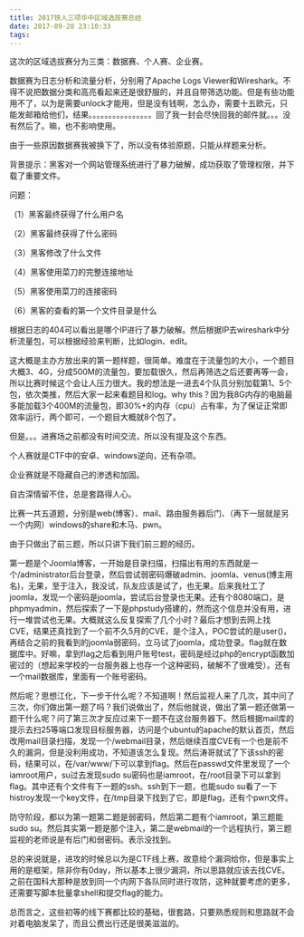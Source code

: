 ```yaml
---
title: 2017铁人三项华中区域选拔赛总结
date: 2017-09-20 23:10:33
tags:
---
```


这次的区域选拔赛分为三类：数据赛、个人赛、企业赛。

数据赛为日志分析和流量分析，分别用了Apache Logs Viewer和Wireshark。不得不说把数据分类和高亮看起来还是很舒服的，并且自带筛选功能。但是有些功能用不了，以为是需要unlock才能用，但是没有钱啊，怎么办，需要十五欧元，只能发邮箱给他们，结果。。。。。。。。。。。。。。。。回了我一封会尽快回我的邮件就。。。没有然后了。嘛，也不影响使用。

由于一些原因数据赛我被换下了，所以没有体验原题，只能从样题来分析。

背景提示：黑客对一个网站管理系统进行了暴力破解，成功获取了管理权限，并下载了重要文件。

问题：

（1）黑客最终获得了什么用户名

（2）黑客最终获得了什么密码

（3）黑客修改了什么文件

（4）黑客使用菜刀的完整连接地址

（5）黑客使用菜刀的连接密码

（6）黑客的查看的第一个文件目录是什么

根据日志的404可以看出是哪个IP进行了暴力破解。然后根据IP去wireshark中分析流量包，可以根据经验来判断，比如login、edit。

这大概是主办方放出来的第一题样题，很简单。难度在于流量包的大小，一个题目大概3、4G，分成500M的流量包，要加载很久，然后再筛选之后还要再等一会，所以比赛时候这个会让人压力很大。我的想法是一进去4个队员分别加载第1、5个包，依次类推，然后大家一起来看题目和log。why this？因为我8G内存的电脑最多能加载3个400M的流量包，即30%+的内存（cpu）占有率，为了保证正常即效率运行，两个即可，一个题目大概就8个包了。

但是。。。进赛场之前都没有时间交流，所以没有提及这个东西。

个人赛就是CTF中的安卓、windows逆向，还有杂项。

企业赛就是不隐藏自己的渗透和加固。

自古深情留不住，总是套路得人心。

比赛一共五道题，分别是web(博客）、mail、路由服务器后门、（再下一层就是另一个内网）windows的share和木马、pwn。

由于只做出了前三题，所以只讲下我们前三题的经历。

第一题是个Joomla博客，一开始是目录扫描，扫描出有用的东西就是一个/administrator后台登录，然后尝试弱密码爆破admin、joomla、venus(博主用名)，无果，至于注入，我没试，队友应该是试了，也无果。后来我社工了joomla，发现一个密码是joomla，尝试后台登录也无果。还有个8080端口，是phpmyadmin，然后探索了一下是phpstudy搭建的，然而这个信息并没有用，进行一堆尝试也无果。大概就这么反复探索了几个小时？最后才想到去网上找CVE，结果还真找到了一个前不久5月的CVE，是个注入，POC尝试的是user()，再结合之前的我看到的joomla弱密码，立马试了joomla，成功登录。flag就在数据库中。好嘛，拿到flag之后看到用户账号test，密码是经过php的encrypt函数加密过的（想起来学校的一台服务器上也存一个这种密码，破解不了很难受）。还有一个mail数据库，里面有一个账号密码。

然后呢？思想江化，下一步干什么呢？不知道啊！然后监视人来了几次，其中问了三次，你们做出第一题了吗？我们说做出了，然后他就说，做出了第一题还做第一题干什么呢？问了第三次才反应过来下一题不在这台服务器下。然后根据mail库的提示去扫25等端口发现目标服务器，访问是个ubuntu的apache的默认首页，然后改用mail目录扫描，发现一个/webmail目录，然后继续百度CVE有一个也是前不久的漏洞，但是没利用成功，不知道该怎么复现。然后涛哥就试了下该ssh的密码，结果可以，在/var/www/下可以拿到flag。然后在passwd文件里发现了一个iamroot用户，su过去发现sudo su密码也是iamroot，在/root目录下可以拿到flag。其中还有个文件有下一题的ssh。ssh到下一题，也能sudo su看了一下histroy发现一个key文件，在/tmp目录下找到了它，即是flag，还有个pwn文件。

防守阶段，都以为第一题第二题是弱密码，然后第二题有个iamroot，第三题能sudo su。然后其实第一题是那个注入，第二是webmail的一个远程执行，第三题监视的老师说是有后门和弱密码。表示没找到。

总的来说就是，进攻的时候总以为是CTF线上赛，故意给个漏洞给你，但是事实上用的是框架，除非你有0day，所以基本上很少漏洞，所以思路就应该去找CVE。之前在国科大那种是放到同一个内网下各队同时进行攻防，这种就要考虑的更多，还需要写脚本批量拿shell和提交flag的能力。

总而言之，这些初等的线下赛都比较的基础，很套路，只要熟悉规则和思路就不会对着电脑发呆了，而且公费出行还是很美滋滋的。

